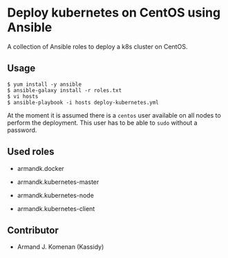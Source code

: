Deploy kubernetes on CentOS using Ansible
==========================================================

A collection of Ansible roles to deploy a k8s cluster on CentOS.


Usage
-----

```
$ yum install -y ansible
$ ansible-galaxy install -r roles.txt
$ vi hosts
$ ansible-playbook -i hosts deploy-kubernetes.yml
```

At the moment it is assumed there is a `centos` user available on all nodes to
perform the deployment. This user has to be able to `sudo` without a password.



Used roles
----------

  * armandk.docker  
   
  * armandk.kubernetes-master  
   
  * armandk.kubernetes-node  
    
  * armandk.kubernetes-client  
    

Contributor
------------

  * Armand J. Komenan (Kassidy)

